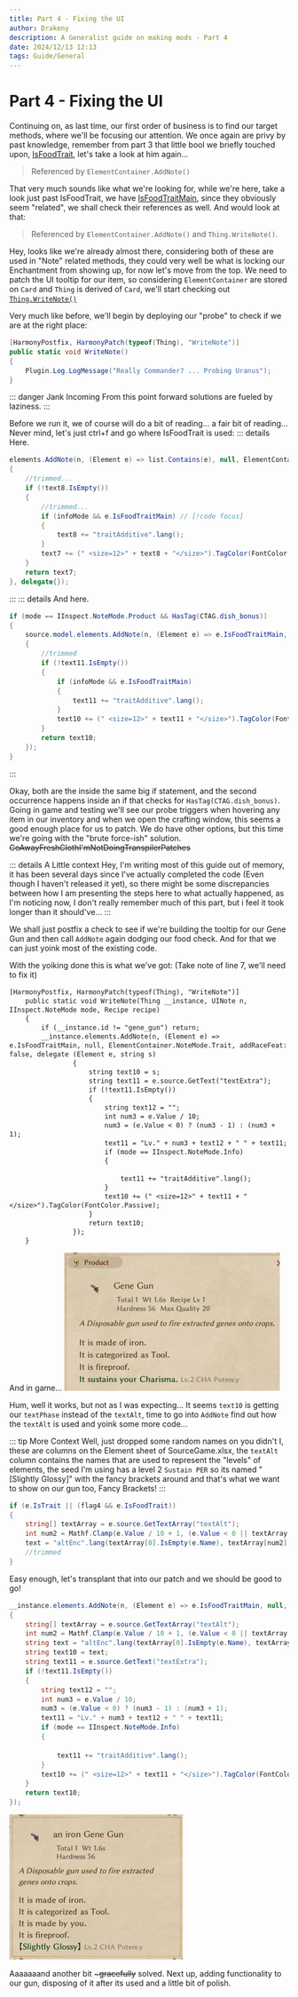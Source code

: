 ```yaml
---
title: Part 4 - Fixing the UI
author: Drakeny
description: A Generalist guide on making mods - Part 4
date: 2024/12/13 12:13
tags: Guide/General
---
```


# Part 4 - Fixing the UI

Continuing on, as last time, our first order of business is to find our target methods, where we'll be focusing our attention. We once again are privy by past knowledge, remember from part 3 that little bool we briefly touched upon, [IsFoodTrait](https://elin-modding-resources.github.io/Elin-Decompiled/classElement.html#a4a285c3ae82445a9c479a5c77a7d2129), let's take a look at him again...

> Referenced by `ElementContainer.AddNote()`

That very much sounds like what we're looking for, while we're here, take a look just past IsFoodTrait, we have [IsFoodTraitMain](https://elin-modding-resources.github.io/Elin-Decompiled/classElement.html#a1abc0a4871bc31a84f38761f9a4d67fe), since they obviously seem "related", we shall check their references as well. And would look at that:

> Referenced by `ElementContainer.AddNote()` and `Thing.WriteNote()`.

Hey, looks like we're already almost there, considering both of these are used in "Note" related methods, they could very well be what is locking our Enchantment from showing up, for now let's move from the top. We need to patch the UI tooltip for our item, so considering `ElementContainer` are stored on `Card` and `Thing` is derived of `Card`, we'll start checking out [`Thing.WriteNote()`](https://elin-modding-resources.github.io/Elin-Decompiled/interfaceIInspect.html#a53694e39c0b8ee3f771896555166a20c)

Very much like before, we'll begin by deploying our "probe" to check if we are at the right place:

```cs
[HarmonyPostfix, HarmonyPatch(typeof(Thing), "WriteNote")]
public static void WriteNote()
{
    Plugin.Log.LogMessage("Really Commander? ... Probing Uranus");
}
```

::: danger Jank Incoming
From this point forward solutions are fueled by laziness.
:::

Before we run it, we of course will do a bit of reading... a fair bit of reading... Never mind, let's just ctrl+f and go where IsFoodTrait is used:
::: details Here.

```cs
elements.AddNote(n, (Element e) => list.Contains(e), null, ElementContainer.NoteMode.Trait, addRaceFeat: false, delegate(Element e, string s)
{
    //trimmed...
	if (!text8.IsEmpty())
	{
		//trimmed...
		if (infoMode && e.IsFoodTraitMain) // [!code focus]
		{
			text8 += "traitAdditive".lang();
		}
		text7 += (" <size=12>" + text8 + "</size>").TagColor(FontColor.Passive);
	}
	return text7;
}, delegate{});
```

:::
::: details And here.

```cs
if (mode == IInspect.NoteMode.Product && HasTag(CTAG.dish_bonus))
{
	source.model.elements.AddNote(n, (Element e) => e.IsFoodTraitMain, null, ElementContainer.NoteMode.Trait, addRaceFeat: false, delegate(Element e, string s)
	{
		//trimmed
		if (!text11.IsEmpty())
		{
			if (infoMode && e.IsFoodTraitMain)
			{
				text11 += "traitAdditive".lang();
			}
			text10 += (" <size=12>" + text11 + "</size>").TagColor(FontColor.Passive);
		}
		return text10;
	});
}
```

:::

Okay, both are the inside the same big if statement, and the second occurrence happens inside an if that checks for `HasTag(CTAG.dish_bonus)`. Going in game and testing we'll see our probe triggers when hovering any item in our inventory and when we open the crafting window, this seems a good enough place for us to patch. We do have other options, but this time we're going with the "brute force-ish" solution. ~~GoAwayFreshClothI'mNotDoingTranspilerPatches~~

::: details A Little context
Hey, I'm writing most of this guide out of memory, it has been several days since I've actually completed the code (Even though I haven't released it yet), so there might be some discrepancies between how I am presenting the steps here to what actually happened, as I'm noticing now, I don't really remember much of this part, but i feel it took longer than it should've...
:::

We shall just postfix a check to see if we're building the tooltip for our Gene Gun and then call `AddNote` again dodging our food check. And for that we can just yoink most of the existing code.

With the yoiking done this is what we've got: (Take note of line 7, we'll need to fix it)

```cs{4,7}
[HarmonyPostfix, HarmonyPatch(typeof(Thing), "WriteNote")]
    public static void WriteNote(Thing __instance, UINote n, IInspect.NoteMode mode, Recipe recipe)
    {
        if (__instance.id != "gene_gun") return;
        __instance.elements.AddNote(n, (Element e) => e.IsFoodTraitMain, null, ElementContainer.NoteMode.Trait, addRaceFeat: false, delegate (Element e, string s)
                {
                    string text10 = s;
                    string text11 = e.source.GetText("textExtra");
                    if (!text11.IsEmpty())
                    {
                        string text12 = "";
                        int num3 = e.Value / 10;
                        num3 = (e.Value < 0) ? (num3 - 1) : (num3 + 1);
                        text11 = "Lv." + num3 + text12 + " " + text11;
                        if (mode == IInspect.NoteMode.Info)
                        {

                            text11 += "traitAdditive".lang();
                        }
                        text10 += (" <size=12>" + text11 + "</size>").TagColor(FontColor.Passive);
                    }
                    return text10;
                });
    }
```

And in game...
![Works, but not correctly](./Assets/worksbutwrong.png)

Hum, well it works, but not as I was expecting... It seems `text10` is getting our `textPhase` instead of the `textAlt`, time to go into `AddNote` find out how the `textAlt` is used and yoink some more code...

::: tip More Context
Well, just dropped some random names on you didn't I, these are columns on the Element sheet of SourceGame.xlsx, the `textAlt` column contains the names that are used to represent the "levels" of elements, the seed I'm using has a level 2 `Sustain PER` so its named "\[Slightly Glossy\]" with the fancy brackets around and that's what we want to show on our gun too, Fancy Brackets!
:::

```cs
if (e.IsTrait || (flag4 && e.IsFoodTrait))
{
    string[] textArray = e.source.GetTextArray("textAlt");
    int num2 = Mathf.Clamp(e.Value / 10 + 1, (e.Value < 0 || textArray.Length <= 2) ? 1 : 2, textArray.Length - 1);
    text = "altEnc".lang(textArray[0].IsEmpty(e.Name), textArray[num2], EClass.debug.showExtra ? (e.Value + " " + e.Name) : "");
    //trimmed
}
```

Easy enough, let's transplant that into our patch and we should be good to go!

```cs
__instance.elements.AddNote(n, (Element e) => e.IsFoodTraitMain, null, ElementContainer.NoteMode.Trait, addRaceFeat: false, delegate (Element e, string s)
{
    string[] textArray = e.source.GetTextArray("textAlt");
    int num2 = Mathf.Clamp(e.Value / 10 + 1, (e.Value < 0 || textArray.Length <= 2) ? 1 : 2, textArray.Length - 1);
    string text = "altEnc".lang(textArray[0].IsEmpty(e.Name), textArray[num2], EClass.debug.showExtra ? (e.Value + " " + e.Name) : "");
    string text10 = text;
    string text11 = e.source.GetText("textExtra");
    if (!text11.IsEmpty())
    {
        string text12 = "";
        int num3 = e.Value / 10;
        num3 = (e.Value < 0) ? (num3 - 1) : (num3 + 1);
        text11 = "Lv." + num3 + text12 + " " + text11;
        if (mode == IInspect.NoteMode.Info)
        {

            text11 += "traitAdditive".lang();
        }
        text10 += (" <size=12>" + text11 + "</size>").TagColor(FontColor.Passive);
    }
    return text10;
});
```

![CorrectEnchant](./Assets/correctenchant.png)

Aaaaaaand another bit ~~~gracefully~~ solved. Next up, adding functionality to our gun, disposing of it after its used and a little bit of polish.
